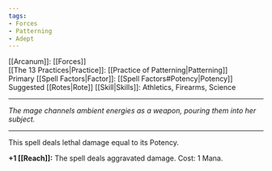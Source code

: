 ```yaml
---
tags:
- Forces
- Patterning
- Adept
---
```


[[Arcanum]]: [[Forces]]\
[[The 13 Practices|Practice]]: [[Practice of Patterning|Patterning]]\
Primary [[Spell Factors|Factor]]: [[Spell Factors#Potency|Potency]]\
Suggested [[Rotes|Rote]] [[Skill|Skills]]: Athletics, Firearms, Science

---

_The mage channels ambient energies as a weapon, pouring them into her subject._

---

This spell deals lethal damage equal to its Potency.

**+1 [[Reach]]:** The spell deals aggravated damage. Cost: 1 Mana.